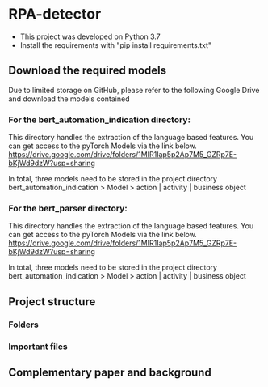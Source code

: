 # RPA-detector
- This project was developed on Python 3.7
- Install the requirements with "pip install requirements.txt"

## Download the required models
Due to limited storage on GitHub, please refer to the following Google Drive and download the models contained

### For the bert_automation_indication directory:
This directory handles the extraction of the language based features. You can get access to the pyTorch Models via the link below.
https://drive.google.com/drive/folders/1MIR1Iap5p2Ap7M5_GZRp7E-bKjWd9dzW?usp=sharing

In total, three models need to be stored in the project directory bert_automation_indication > Model > action | activity | business object

### For the bert_parser directory:
This directory handles the extraction of the language based features. You can get access to the pyTorch Models via the link below.
https://drive.google.com/drive/folders/1MIR1Iap5p2Ap7M5_GZRp7E-bKjWd9dzW?usp=sharing

In total, three models need to be stored in the project directory bert_automation_indication > Model > action | activity | business object

## Project structure

### Folders

### Important files

## Complementary paper and background
